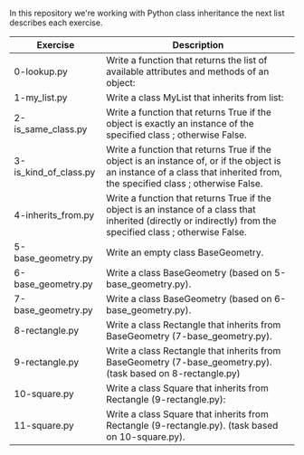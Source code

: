 In this repository we're working
with Python class inheritance
the next list describes each exercise.

| Exercise   | Description |
|------------|-------------|
|0-lookup.py| Write a function that returns the list of available attributes and methods of an object:
|1-my_list.py| Write a class MyList that inherits from list:
|2-is_same_class.py| Write a function that returns True if the object is exactly an instance of the specified class ; otherwise False.
|3-is_kind_of_class.py| Write a function that returns True if the object is an instance of, or if the object is an instance of a class that inherited from, the specified class ; otherwise False.
|4-inherits_from.py| Write a function that returns True if the object is an instance of a class that inherited (directly or indirectly) from the specified class ; otherwise False.
|5-base_geometry.py| Write an empty class BaseGeometry.
|6-base_geometry.py| Write a class BaseGeometry (based on 5-base_geometry.py).
|7-base_geometry.py| Write a class BaseGeometry (based on 6-base_geometry.py).
|8-rectangle.py| Write a class Rectangle that inherits from BaseGeometry (7-base_geometry.py).
|9-rectangle.py| Write a class Rectangle that inherits from BaseGeometry (7-base_geometry.py). (task based on 8-rectangle.py)
|10-square.py| Write a class Square that inherits from Rectangle (9-rectangle.py):
|11-square.py| Write a class Square that inherits from Rectangle (9-rectangle.py). (task based on 10-square.py).